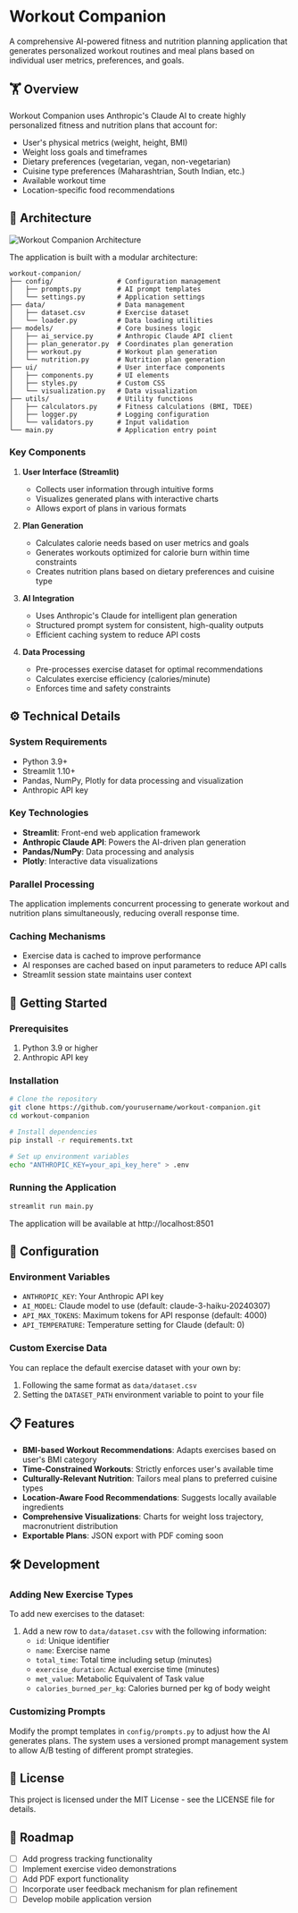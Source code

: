 # Workout Companion

A comprehensive AI-powered fitness and nutrition planning application that generates personalized workout routines and meal plans based on individual user metrics, preferences, and goals.

## 🏋️ Overview

Workout Companion uses Anthropic's Claude AI to create highly personalized fitness and nutrition plans that account for:

- User's physical metrics (weight, height, BMI)
- Weight loss goals and timeframes
- Dietary preferences (vegetarian, vegan, non-vegetarian)
- Cuisine type preferences (Maharashtrian, South Indian, etc.)
- Available workout time
- Location-specific food recommendations

## 🔧 Architecture

![Workout Companion Architecture](docs/architecture.svg)

The application is built with a modular architecture:

```
workout-companion/
├── config/                # Configuration management
│   ├── prompts.py         # AI prompt templates
│   └── settings.py        # Application settings
├── data/                  # Data management
│   ├── dataset.csv        # Exercise dataset
│   └── loader.py          # Data loading utilities
├── models/                # Core business logic
│   ├── ai_service.py      # Anthropic Claude API client
│   ├── plan_generator.py  # Coordinates plan generation
│   ├── workout.py         # Workout plan generation
│   └── nutrition.py       # Nutrition plan generation
├── ui/                    # User interface components
│   ├── components.py      # UI elements
│   ├── styles.py          # Custom CSS
│   └── visualization.py   # Data visualization
├── utils/                 # Utility functions
│   ├── calculators.py     # Fitness calculations (BMI, TDEE)
│   ├── logger.py          # Logging configuration
│   └── validators.py      # Input validation
└── main.py                # Application entry point
```

### Key Components

1. **User Interface (Streamlit)**
   - Collects user information through intuitive forms
   - Visualizes generated plans with interactive charts
   - Allows export of plans in various formats

2. **Plan Generation**
   - Calculates calorie needs based on user metrics and goals
   - Generates workouts optimized for calorie burn within time constraints
   - Creates nutrition plans based on dietary preferences and cuisine type

3. **AI Integration**
   - Uses Anthropic's Claude for intelligent plan generation
   - Structured prompt system for consistent, high-quality outputs
   - Efficient caching system to reduce API costs

4. **Data Processing**
   - Pre-processes exercise dataset for optimal recommendations
   - Calculates exercise efficiency (calories/minute)
   - Enforces time and safety constraints

## ⚙️ Technical Details

### System Requirements

- Python 3.9+
- Streamlit 1.10+
- Pandas, NumPy, Plotly for data processing and visualization
- Anthropic API key

### Key Technologies

- **Streamlit**: Front-end web application framework
- **Anthropic Claude API**: Powers the AI-driven plan generation
- **Pandas/NumPy**: Data processing and analysis
- **Plotly**: Interactive data visualizations

### Parallel Processing

The application implements concurrent processing to generate workout and nutrition plans simultaneously, reducing overall response time.

### Caching Mechanisms

- Exercise data is cached to improve performance
- AI responses are cached based on input parameters to reduce API calls
- Streamlit session state maintains user context

## 🚀 Getting Started

### Prerequisites

1. Python 3.9 or higher
2. Anthropic API key

### Installation

```bash
# Clone the repository
git clone https://github.com/yourusername/workout-companion.git
cd workout-companion

# Install dependencies
pip install -r requirements.txt

# Set up environment variables
echo "ANTHROPIC_KEY=your_api_key_here" > .env
```

### Running the Application

```bash
streamlit run main.py
```

The application will be available at http://localhost:8501

## 🔑 Configuration

### Environment Variables

- `ANTHROPIC_KEY`: Your Anthropic API key
- `AI_MODEL`: Claude model to use (default: claude-3-haiku-20240307)
- `API_MAX_TOKENS`: Maximum tokens for API response (default: 4000)
- `API_TEMPERATURE`: Temperature setting for Claude (default: 0)

### Custom Exercise Data

You can replace the default exercise dataset with your own by:

1. Following the same format as `data/dataset.csv`
2. Setting the `DATASET_PATH` environment variable to point to your file

## 📋 Features

- **BMI-based Workout Recommendations**: Adapts exercises based on user's BMI category
- **Time-Constrained Workouts**: Strictly enforces user's available time
- **Culturally-Relevant Nutrition**: Tailors meal plans to preferred cuisine types
- **Location-Aware Food Recommendations**: Suggests locally available ingredients
- **Comprehensive Visualizations**: Charts for weight loss trajectory, macronutrient distribution
- **Exportable Plans**: JSON export with PDF coming soon

## 🛠️ Development

### Adding New Exercise Types

To add new exercises to the dataset:

1. Add a new row to `data/dataset.csv` with the following information:
   - `id`: Unique identifier
   - `name`: Exercise name
   - `total_time`: Total time including setup (minutes)
   - `exercise_duration`: Actual exercise time (minutes)
   - `met_value`: Metabolic Equivalent of Task value
   - `calories_burned_per_kg`: Calories burned per kg of body weight

### Customizing Prompts

Modify the prompt templates in `config/prompts.py` to adjust how the AI generates plans. The system uses a versioned prompt management system to allow A/B testing of different prompt strategies.

## 📝 License

This project is licensed under the MIT License - see the LICENSE file for details.

## 🔮 Roadmap

- [ ] Add progress tracking functionality
- [ ] Implement exercise video demonstrations
- [ ] Add PDF export functionality
- [ ] Incorporate user feedback mechanism for plan refinement
- [ ] Develop mobile application version
